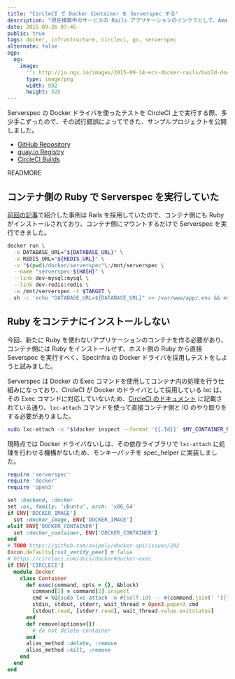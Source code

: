 ```yaml
---
title: "CircleCI で Docker Container を Serverspec する"
description: "現在構築中のサービスの Rails アプリケーションのインフラとして、Amazon EC2 Container Service (ECS) を採用し、自動化を頑張ってみた内容を公開します。"
date: 2015-09-26 07:45
public: true
tags: docker, infrastructure, circleci, go, serverspec
alternate: false
ogp:
  og:
    image:
      '': http://ja.ngs.io/images/2015-09-14-ecs-docker-rails/build-docker-image.png
      type: image/png
      width: 992
      height: 525
---
```


Serverspec の Docker ドライバを使ったテストを CircleCI 上で実行する際、多少手こずったので、その試行錯誤によってできた、サンプルプロジェクトを公開しました。

- [GitHub Repository](https://github.com/ngs/docker-serverspec-circleci-example)
- [quay.io Registry](https://quay.io/repository/atsnngs/docker-serverspec-circleci-example)
- [CircleCI Builds](https://circleci.com/gh/ngs/docker-serverspec-circleci-example/tree/master)

READMORE

## コンテナ側の Ruby で Serverspec を実行していた

[前回の記事](http://ja.ngs.io/2015/09/14/ecs-docker-rails/)で紹介した事例は Rails を採用していたので、コンテナ側にも Ruby がインストールされており、コンテナ側にマウントするだけで Serverspec を実行できました。

```sh
docker run \
  -e DATABASE_URL="${DATABASE_URL}" \
  -e REDIS_URL="${REDIS_URL}" \
  -v "$(pwd)/docker/serverspec"\:/mnt/serverspec \
  --name "serverspec-${HASH}" \
  --link dev-mysql:mysql \
  --link dev-redis:redis \
  -w /mnt/serverspec -t $TARGET \
  sh -c 'echo "DATABASE_URL=${DATABASE_URL}" >> /var/www/app/.env && echo "REDIS_URL=${REDIS_URL}" >> /var/www/app/.env && service supervisor start && bundle install --path=vendor/bundle && sleep 10 && bundle exec rake spec'
```

## Ruby をコンテナにインストールしない

今回、新たに Ruby を使わないアプリケーションのコンテナを作る必要があり、コンテナ側には Ruby をインストールせず、ホスト側の Ruby から直接 Severspec を実行すべく、Specinfra の Docker ドライバを採用しテストをしようと試みました。

Serverspec は Docker の Exec コマンドを使用してコンテナ内の処理を行う仕組みになっており、CircleCI が Docker のドライバとして採用している lxc は、その Exec コマンドに対応していないため、[CircleCI のドキュメント](https://circleci.com/docs/docker#docker-exec) に記載されている通り、`lxc-attach` コマンドを使って直接コンテナ側と IO のやり取りをする必要がありました。

```sh
sudo lxc-attach -n "$(docker inspect --format '{{.Id}}' $MY_CONTAINER_NAME)" -- bash -c $MY_COMMAND
```

現時点では Docker ドライバないしは、その依存ライブラリで `lxc-attach` に処理を行わせる機構がないため、モンキーパッチを spec_helper に実装しました。

```rb
require 'serverspec'
require 'docker'
require 'open3'

set :backend, :docker
set :os, family: 'ubuntu', arch: 'x86_64'
if ENV['DOCKER_IMAGE']
  set :docker_image, ENV['DOCKER_IMAGE']
elsif ENV['DOCKER_CONTAINER']
  set :docker_container, ENV['DOCKER_CONTAINER']
end
# TODO https://github.com/swipely/docker-api/issues/202
Excon.defaults[:ssl_verify_peer] = false
# https://circleci.com/docs/docker#docker-exec
if ENV['CIRCLECI']
  module Docker
    class Container
      def exec(command, opts = {}, &block)
        command[2] = command[2].inspect
        cmd = %Q{sudo lxc-attach -n #{self.id} -- #{command.join(' ')}}
        stdin, stdout, stderr, wait_thread = Open3.popen3 cmd
        [stdout.read, [stderr.read], wait_thread.value.exitstatus]
      end
      def remove(options={})
        # do not delete container
      end
      alias_method :delete, :remove
      alias_method :kill, :remove
    end
  end
end
```

